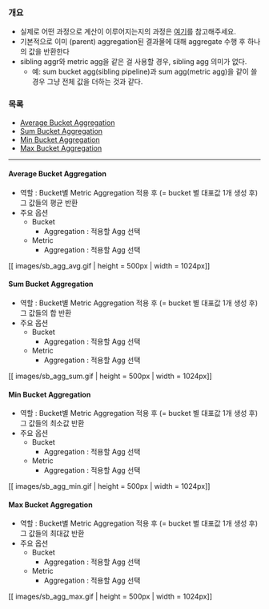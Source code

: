 ### 개요

* 실제로 어떤 과정으로 계산이 이루어지는지의 과정은 [여기](https://github.com/higee/elastic/blob/master/Week1_Kibana/aggregation/sibling_pipeline_aggregation.ipynb)를 참고해주세요.
* 기본적으로 이미 (parent) aggregation된 결과물에 대해 aggregate 수행 후 하나의 값을 반환한다
* sibling aggr와 metric agg을 같은 걸 사용할 경우, sibling agg 의미가 없다.
    * 예: sum bucket agg(sibling pipeline)과 sum agg(metric agg)을 같이 쓸 경우 그냥 전체 값을 더하는 것과 같다.

### 목록

* [Average Bucket Aggregation](#avg)
* [Sum Bucket Aggregation](#sum)
* [Min Bucket Aggregation](#min)
* [Max Bucket Aggregation](#max)

---

#### Average Bucket Aggregation <a name="avg"></a>

* 역할 : Bucket별 Metric Aggregation 적용 후 (= bucket 별 대표값 1개 생성 후) 그 값들의 평균 반환
* 주요 옵션
    * Bucket
        * Aggregation : 적용할 Agg 선택
    * Metric
        * Aggregation : 적용할 Agg 선택

[[ images/sb_agg_avg.gif | height = 500px | width = 1024px]]

#### Sum Bucket Aggregation <a name="sum"></a>

* 역할 : Bucket별 Metric Aggregation 적용 후 (= bucket 별 대표값 1개 생성 후) 그 값들의 합 반환
* 주요 옵션
    * Bucket
        * Aggregation : 적용할 Agg 선택
    * Metric
        * Aggregation : 적용할 Agg 선택

[[ images/sb_agg_sum.gif | height = 500px | width = 1024px]]

#### Min Bucket Aggregation <a name="min"></a>

* 역할 : Bucket별 Metric Aggregation 적용 후 (= bucket 별 대표값 1개 생성 후) 그 값들의 최소값 반환
* 주요 옵션
    * Bucket
        * Aggregation : 적용할 Agg 선택
    * Metric
        * Aggregation : 적용할 Agg 선택

[[ images/sb_agg_min.gif | height = 500px | width = 1024px]]

#### Max Bucket Aggregation <a name="max"></a>

* 역할 : Bucket별 Metric Aggregation 적용 후 (= bucket 별 대표값 1개 생성 후) 그 값들의 최대값 반환
* 주요 옵션
    * Bucket
        * Aggregation : 적용할 Agg 선택
    * Metric
        * Aggregation : 적용할 Agg 선택


[[ images/sb_agg_max.gif | height = 500px | width = 1024px]]